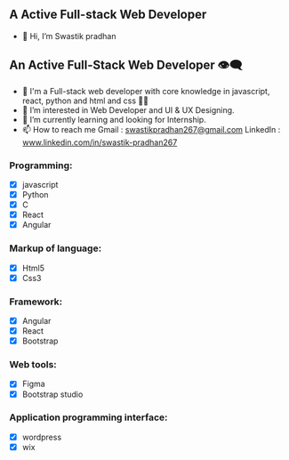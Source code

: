 ## A Active Full-stack Web Developer 
- 👋 Hi, I’m Swastik pradhan
## An Active Full-Stack Web Developer :eye_speech_bubble:
- 👋 I'm a Full-stack web developer with core knowledge in javascript, react, python and html and css  :technologist:
- 👀 I’m interested in Web Developer and UI & UX Designing.
- 🌱 I’m currently learning and looking for Internship.
- 📫 How to reach me  Gmail : swastikpradhan267@gmail.com
                   LinkedIn : www.linkedin.com/in/swastik-pradhan267
### Programming:
- [x] javascript
- [x] Python
- [x] C
- [x] React
- [x] Angular
### Markup of language:
- [x] Html5
- [x] Css3
 ### Framework:
- [x] Angular
- [x] React
- [x] Bootstrap
 ### Web tools:
- [x] Figma
- [x] Bootstrap studio
### Application programming interface:
- [x] wordpress
- [x] wix
